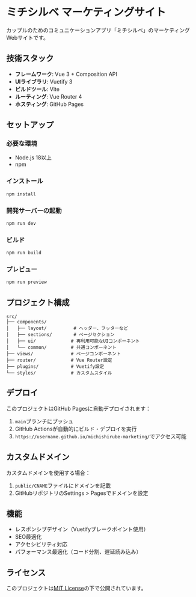 # ミチシルベ マーケティングサイト

カップルのためのコミュニケーションアプリ「ミチシルベ」のマーケティングWebサイトです。

## 技術スタック

- **フレームワーク**: Vue 3 + Composition API
- **UIライブラリ**: Vuetify 3
- **ビルドツール**: Vite
- **ルーティング**: Vue Router 4
- **ホスティング**: GitHub Pages

## セットアップ

### 必要な環境
- Node.js 18以上
- npm

### インストール
```bash
npm install
```

### 開発サーバーの起動
```bash
npm run dev
```

### ビルド
```bash
npm run build
```

### プレビュー
```bash
npm run preview
```

## プロジェクト構成

```
src/
├── components/
│   ├── layout/          # ヘッダー、フッターなど
│   ├── sections/        # ページセクション
│   ├── ui/             # 再利用可能なUIコンポーネント
│   └── common/         # 共通コンポーネント
├── views/              # ページコンポーネント
├── router/             # Vue Router設定
├── plugins/            # Vuetify設定
└── styles/             # カスタムスタイル
```

## デプロイ

このプロジェクトはGitHub Pagesに自動デプロイされます：

1. `main`ブランチにプッシュ
2. GitHub Actionsが自動的にビルド・デプロイを実行
3. `https://username.github.io/michishirube-marketing/`でアクセス可能

## カスタムドメイン

カスタムドメインを使用する場合：

1. `public/CNAME`ファイルにドメインを記載
2. GitHubリポジトリのSettings > Pagesでドメインを設定

## 機能

- レスポンシブデザイン（Vuetifyブレークポイント使用）
- SEO最適化
- アクセシビリティ対応
- パフォーマンス最適化（コード分割、遅延読み込み）

## ライセンス

このプロジェクトは[MIT License](LICENSE)の下で公開されています。
